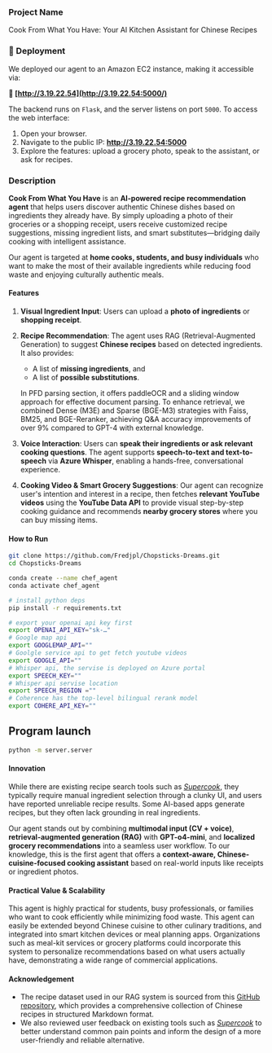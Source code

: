 ### Project Name

Cook From What You Have: Your AI Kitchen Assistant for Chinese Recipes

### 🚀 Deployment

We deployed our agent to an Amazon EC2 instance, making it accessible via:

**🔗 [http://3.19.22.54](http://3.19.22.54:5000/)**

The backend runs on `Flask`, and the server listens on port `5000`. To access the web interface:

1. Open your browser.
2. Navigate to the public IP: **http://3.19.22.54:5000**
3. Explore the features: upload a grocery photo, speak to the assistant, or ask for recipes.

### Description

**Cook From What You Have** is an **AI-powered recipe recommendation agent** that helps users discover authentic Chinese dishes based on ingredients they already have. By simply uploading a photo of their groceries or a shopping receipt, users receive customized recipe suggestions, missing ingredient lists, and smart substitutes—bridging daily cooking with intelligent assistance. 

Our agent is targeted at **home cooks, students, and busy individuals** who want to make the most of their available ingredients while reducing food waste and enjoying culturally authentic meals.

#### Features

1. **Visual Ingredient Input**: Users can upload a **photo of ingredients** or **shopping receipt**.

2. **Recipe Recommendation**: The agent uses RAG (Retrieval-Augmented Generation) to suggest **Chinese recipes** based on detected ingredients. It also provides: 

   - A list of **missing ingredients**, and
   - A list of **possible substitutions**.

   In PFD parsing section, it offers paddleOCR and a sliding window approach for effective document parsing. To enhance retrieval, we combined Dense (M3E) and Sparse (BGE-M3) strategies with Faiss, BM25, and BGE-Reranker, achieving Q&A accuracy improvements of over 9% compared to GPT-4 with external knowledge.

3. **Voice Interaction**: Users can **speak their ingredients or ask relevant cooking questions**. The agent supports **speech-to-text and text-to-speech** via **Azure Whisper**, enabling a hands-free, conversational experience.

4. **Cooking Video & Smart Grocery Suggestions**: Our agent can recognize user's intention and interest in a recipe, then fetches **relevant YouTube videos** using the **YouTube Data API** to provide visual step-by-step cooking guidance and recommends **nearby grocery stores** where you can buy missing items.

#### How to Run
```bash
git clone https://github.com/Fredjpl/Chopsticks-Dreams.git
cd Chopsticks-Dreams
```
```bash
conda create --name chef_agent
conda activate chef_agent

# install python deps
pip install -r requirements.txt
```
```bash
# export your openai api key first
export OPENAI_API_KEY="sk-…"
# Google map api
export GOOGLEMAP_API=""
# Goolgle service api to get fetch youtube videos
export GOOGLE_API=""
# Whisper api, the servise is deployed on Azure portal
export SPEECH_KEY=""
# Whisper api servise location
export SPEECH_REGION =""
# Coherence has the top-level bilingual rerank model
export COHERE_API_KEY=""
```
## Program launch
```bash
python -m server.server
```

#### Innovation

While there are existing recipe search tools such as *[Supercook](https://www.supercook.com/#/desktop)*, they typically require manual ingredient selection through a clunky UI, and users have reported unreliable recipe results. Some AI-based apps generate recipes, but they often lack grounding in real ingredients. 

Our agent stands out by combining **multimodal input (CV + voice)**, **retrieval-augmented generation (RAG)** with **GPT-o4-mini**, and **localized grocery recommendations** into a seamless user workflow. To our knowledge, this is the first agent that offers a **context-aware, Chinese-cuisine-focused cooking assistant** based on real-world inputs like receipts or ingredient photos.

#### **Practical Value & Scalability**

This agent is highly practical for students, busy professionals, or families who want to cook efficiently while minimizing food waste. This agent can easily be extended beyond Chinese cuisine to other culinary traditions, and integrated into smart kitchen devices or meal planning apps. Organizations such as meal-kit services or grocery platforms could incorporate this system to personalize recommendations based on what users actually have, demonstrating a wide range of commercial applications.

#### Acknowledgement

- The recipe dataset used in our RAG system is sourced from this [GitHub repository](https://github.com/Anduin2017/HowToCook), which provides a comprehensive collection of Chinese recipes in structured Markdown format.
- We also reviewed user feedback on existing tools such as *[Supercook](https://www.reddit.com/r/cookingforbeginners/comments/l8ru1z/am_i_misusing_supercook/)* to better understand common pain points and inform the design of a more user-friendly and reliable alternative.
